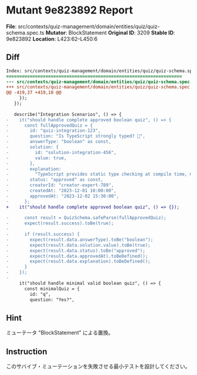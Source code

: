# Mutant 9e823892 Report

**File**: src/contexts/quiz-management/domain/entities/quiz/quiz-schema.spec.ts
**Mutator**: BlockStatement
**Original ID**: 3209
**Stable ID**: 9e823892
**Location**: L423:62–L450:6

## Diff

```diff
Index: src/contexts/quiz-management/domain/entities/quiz/quiz-schema.spec.ts
===================================================================
--- src/contexts/quiz-management/domain/entities/quiz/quiz-schema.spec.ts	original
+++ src/contexts/quiz-management/domain/entities/quiz/quiz-schema.spec.ts	mutated #3209
@@ -419,37 +419,10 @@
     });
   });
 
   describe("Integration Scenarios", () => {
-    it("should handle complete approved boolean quiz", () => {
-      const fullApprovedQuiz = {
-        id: "quiz-integration-123",
-        question: "Is TypeScript strongly typed? 💪",
-        answerType: "boolean" as const,
-        solution: {
-          id: "solution-integration-456",
-          value: true,
-        },
-        explanation:
-          "TypeScript provides static type checking at compile time, making it strongly typed compared to vanilla JavaScript.",
-        status: "approved" as const,
-        creatorId: "creator-expert-789",
-        createdAt: "2023-12-01 10:00:00",
-        approvedAt: "2023-12-02 15:30:00",
-      };
+    it("should handle complete approved boolean quiz", () => {});
 
-      const result = QuizSchema.safeParse(fullApprovedQuiz);
-      expect(result.success).toBe(true);
-
-      if (result.success) {
-        expect(result.data.answerType).toBe("boolean");
-        expect(result.data.solution.value).toBe(true);
-        expect(result.data.status).toBe("approved");
-        expect(result.data.approvedAt).toBeDefined();
-        expect(result.data.explanation).toBeDefined();
-      }
-    });
-
     it("should handle minimal valid boolean quiz", () => {
       const minimalQuiz = {
         id: "q",
         question: "Yes?",
```

## Hint

ミューテータ "BlockStatement" による置換。

## Instruction

このサバイブ・ミューテーションを失敗させる最小テストを設計してください。
